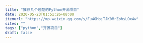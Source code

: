 ```yaml
---
title: "推荐几个炫酷的Python开源项目"
date: 2020-05-23T01:51:26+08:00
itemurl: "https://mp.weixin.qq.com/s/Fu4OMojTJK0MrZohsLOx4w"
sites: ""
tags: ["python","开源项目"]
draft: false
---
```


